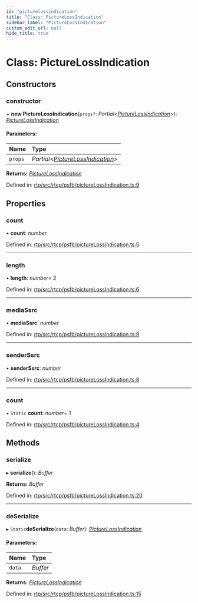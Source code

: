 ```yaml
---
id: "picturelossindication"
title: "Class: PictureLossIndication"
sidebar_label: "PictureLossIndication"
custom_edit_url: null
hide_title: true
---
```


# Class: PictureLossIndication

## Constructors

### constructor

\+ **new PictureLossIndication**(`props?`: *Partial*<[*PictureLossIndication*](picturelossindication.md)\>): [*PictureLossIndication*](picturelossindication.md)

#### Parameters:

Name | Type |
:------ | :------ |
`props` | *Partial*<[*PictureLossIndication*](picturelossindication.md)\> |

**Returns:** [*PictureLossIndication*](picturelossindication.md)

Defined in: [rtp/src/rtcp/psfb/pictureLossIndication.ts:9](https://github.com/shinyoshiaki/werift-webrtc/blob/2cffe94/packages/rtp/src/rtcp/psfb/pictureLossIndication.ts#L9)

## Properties

### count

• **count**: *number*

Defined in: [rtp/src/rtcp/psfb/pictureLossIndication.ts:5](https://github.com/shinyoshiaki/werift-webrtc/blob/2cffe94/packages/rtp/src/rtcp/psfb/pictureLossIndication.ts#L5)

___

### length

• **length**: *number*= 2

Defined in: [rtp/src/rtcp/psfb/pictureLossIndication.ts:6](https://github.com/shinyoshiaki/werift-webrtc/blob/2cffe94/packages/rtp/src/rtcp/psfb/pictureLossIndication.ts#L6)

___

### mediaSsrc

• **mediaSsrc**: *number*

Defined in: [rtp/src/rtcp/psfb/pictureLossIndication.ts:9](https://github.com/shinyoshiaki/werift-webrtc/blob/2cffe94/packages/rtp/src/rtcp/psfb/pictureLossIndication.ts#L9)

___

### senderSsrc

• **senderSsrc**: *number*

Defined in: [rtp/src/rtcp/psfb/pictureLossIndication.ts:8](https://github.com/shinyoshiaki/werift-webrtc/blob/2cffe94/packages/rtp/src/rtcp/psfb/pictureLossIndication.ts#L8)

___

### count

▪ `Static` **count**: *number*= 1

Defined in: [rtp/src/rtcp/psfb/pictureLossIndication.ts:4](https://github.com/shinyoshiaki/werift-webrtc/blob/2cffe94/packages/rtp/src/rtcp/psfb/pictureLossIndication.ts#L4)

## Methods

### serialize

▸ **serialize**(): *Buffer*

**Returns:** *Buffer*

Defined in: [rtp/src/rtcp/psfb/pictureLossIndication.ts:20](https://github.com/shinyoshiaki/werift-webrtc/blob/2cffe94/packages/rtp/src/rtcp/psfb/pictureLossIndication.ts#L20)

___

### deSerialize

▸ `Static`**deSerialize**(`data`: *Buffer*): [*PictureLossIndication*](picturelossindication.md)

#### Parameters:

Name | Type |
:------ | :------ |
`data` | *Buffer* |

**Returns:** [*PictureLossIndication*](picturelossindication.md)

Defined in: [rtp/src/rtcp/psfb/pictureLossIndication.ts:15](https://github.com/shinyoshiaki/werift-webrtc/blob/2cffe94/packages/rtp/src/rtcp/psfb/pictureLossIndication.ts#L15)
